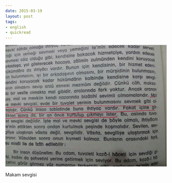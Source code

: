 ```yaml
---
date: 2015-03-19
layout: post
tags:
- english
- quickread
---
```


![](/images/tumblr_nlh2w27kc61u3gx2to1_1280.jpg)

Makam sevgisi
